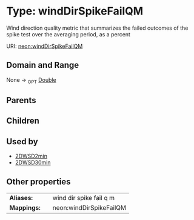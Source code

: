 
# Type: windDirSpikeFailQM


Wind direction quality metric that summarizes the failed outcomes of the spike test over the averaging period, as a percent

URI: [neon:windDirSpikeFailQM](https://data.neonscience.org/windDirSpikeFailQM)


## Domain and Range

None ->  <sub>OPT</sub> [Double](types/Double.md)

## Parents


## Children


## Used by

 * [2DWSD2min](2DWSD2min.md)
 * [2DWSD30min](2DWSD30min.md)

## Other properties

|  |  |  |
| --- | --- | --- |
| **Aliases:** | | wind dir spike fail q m |
| **Mappings:** | | neon:windDirSpikeFailQM |

